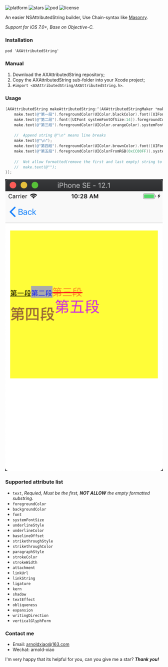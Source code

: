 ![platform](https://img.shields.io/cocoapods/p/AXAttributedString.svg)
![stars](https://img.shields.io/github/stars/arnoldxiao/AXAttributedString.svg)
![pod](https://img.shields.io/cocoapods/v/AXAttributedString.svg)
![license](https://img.shields.io/github/license/arnoldxiao/AXAttributedString.svg)

An easier NSAttributedString builder, Use Chain-syntax like [Masonry](https://github.com/SnapKit/Masonry).

*Support for iOS 7.0+, Base on Objective-C.*

### Installation
```
pod 'AXAttributedString'
```

### Manual
1. Download the AXAttributedString repository;
2. Copy the AXAttributedString sub-folder into your Xcode project;
3. ```#import <AXAttributedString/AXAttributedString.h>```.

### Usage
```objective-c
[AXAttributedString makeAttributedString:^(AXAttributedStringMaker *make) {
    make.text(@"第一段").foregroundColor(UIColor.blackColor).font([UIFont systemFontOfSize:14]).underlineStyle(NSUnderlineStyleSingle);
    make.text(@"第二段").font([UIFont systemFontOfSize:14]).foregroundColor(UIColor.blueColor).backgroundColor(UIColor.lightGrayColor);
    make.text(@"第三段").foregroundColor(UIColor.orangeColor).systemFontSize(20).strikethroughStyle(NSUnderlineStyleThick).strikethroughColor(UIColor.redColor);
    
    //  Append string @"\n" means line breaks
    make.text(@"\n");
    make.text(@"第四段").foregroundColor(UIColor.brownColor).font([UIFont boldSystemFontOfSize:30]).baselineOffset(-15);
    make.text(@"第五段").foregroundColor(UIColorFromRGB(0xCC00FF)).systemFontSize(30);

    //  Not allow formatted(remove the first and last empty) string to be empty
    //  make.text(@"");
}];
```

![Screenshot_iPhoneSE](https://raw.githubusercontent.com/arnoldxiao/AXAttributedString/master/UI_Screenshot_iPhoneSE%402x.png)

### Supported attribute list
* ``` text ```, *Requied, Must be the first, **NOT ALLOW** the empty formatted substring.*
* ``` foregroundColor ```
* ``` backgroundColor ```
* ``` font ```
* ``` systemFontSize ```
* ``` underlineStyle ```
* ``` underlineColor ```
* ``` baselineOffset ```
* ``` strikethroughStyle ```
* ``` strikethroughColor ```
* ``` paragraphStyle ```
* ``` strokeColor ```
* ``` strokeWidth ```
* ``` attachment ```
* ``` linkUrl ```
* ``` linkString ```
* ``` ligature ```
* ``` kern ```
* ``` shadow ```
* ``` textEffect ```
* ``` obliqueness ```
* ``` expansion ```
* ``` writingDirection ```
* ``` verticalGlyphForm ```

### Contact me
- Email: <arnoldxiao@163.com>
- Wechat: arnold-xiao

I'm very happy that its helpful for you, can you give me a star? ***Thank you!***

